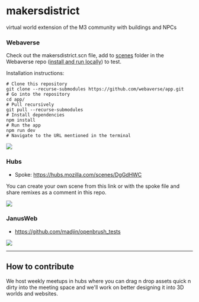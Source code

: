 # makersdistrict
virtual world extension of the M3 community with buildings and NPCs


### Webaverse

Check out the makersdistrict.scn file, add to [scenes](https://github.com/webaverse/app/tree/master/scenes) folder in the Webaverse repo ([install and run locally](https://github.com/webaverse/app#to-use)) to test.

Installation instructions:

```
# Clone this repository
git clone --recurse-submodules https://github.com/webaverse/app.git
# Go into the repository
cd app/
# Pull recursively
git pull --recurse-submodules 
# Install dependencies
npm install
# Run the app
npm run dev
# Navigate to the URL mentioned in the terminal
```

![](https://i.imgur.com/9aqtnHB.jpg)



### Hubs

- Spoke: https://hubs.mozilla.com/scenes/DgGdHWC

You can create your own scene from this link or with the spoke file and share remixes as a comment in this repo.

![](https://i.imgur.com/PQDZb3H.jpg)



### JanusWeb

- https://github.com/madjin/openbrush_tests

![](https://i.imgur.com/RGam2tt.jpg)

---

## How to contribute

We host weekly meetups in hubs where you can drag n drop assets quick n dirty into the meeting space and we'll work on better designing it into 3D worlds and websites.